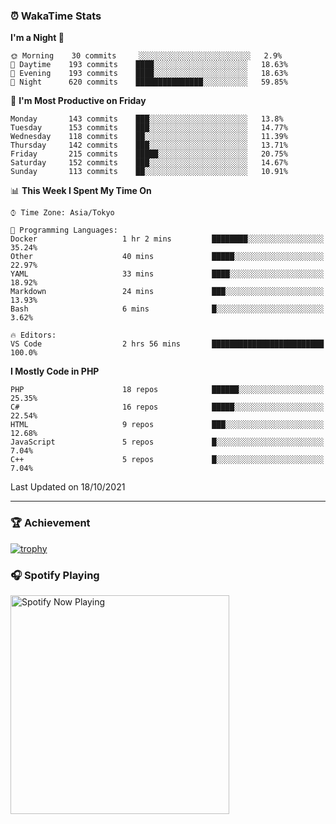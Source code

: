 ### ⏰ WakaTime Stats


<!--START_SECTION:waka-->
**I'm a Night 🦉** 

```text
🌞 Morning    30 commits     ░░░░░░░░░░░░░░░░░░░░░░░░░   2.9% 
🌆 Daytime    193 commits    ████░░░░░░░░░░░░░░░░░░░░░   18.63% 
🌃 Evening    193 commits    ████░░░░░░░░░░░░░░░░░░░░░   18.63% 
🌙 Night      620 commits    ███████████████░░░░░░░░░░   59.85%

```
📅 **I'm Most Productive on Friday** 

```text
Monday       143 commits    ███░░░░░░░░░░░░░░░░░░░░░░   13.8% 
Tuesday      153 commits    ███░░░░░░░░░░░░░░░░░░░░░░   14.77% 
Wednesday    118 commits    ██░░░░░░░░░░░░░░░░░░░░░░░   11.39% 
Thursday     142 commits    ███░░░░░░░░░░░░░░░░░░░░░░   13.71% 
Friday       215 commits    █████░░░░░░░░░░░░░░░░░░░░   20.75% 
Saturday     152 commits    ███░░░░░░░░░░░░░░░░░░░░░░   14.67% 
Sunday       113 commits    ██░░░░░░░░░░░░░░░░░░░░░░░   10.91%

```


📊 **This Week I Spent My Time On** 

```text
⌚︎ Time Zone: Asia/Tokyo

💬 Programming Languages: 
Docker                   1 hr 2 mins         ████████░░░░░░░░░░░░░░░░░   35.24% 
Other                    40 mins             █████░░░░░░░░░░░░░░░░░░░░   22.97% 
YAML                     33 mins             ████░░░░░░░░░░░░░░░░░░░░░   18.92% 
Markdown                 24 mins             ███░░░░░░░░░░░░░░░░░░░░░░   13.93% 
Bash                     6 mins              █░░░░░░░░░░░░░░░░░░░░░░░░   3.62%

🔥 Editors: 
VS Code                  2 hrs 56 mins       █████████████████████████   100.0%

```

**I Mostly Code in PHP** 

```text
PHP                      18 repos            ██████░░░░░░░░░░░░░░░░░░░   25.35% 
C#                       16 repos            █████░░░░░░░░░░░░░░░░░░░░   22.54% 
HTML                     9 repos             ███░░░░░░░░░░░░░░░░░░░░░░   12.68% 
JavaScript               5 repos             █░░░░░░░░░░░░░░░░░░░░░░░░   7.04% 
C++                      5 repos             █░░░░░░░░░░░░░░░░░░░░░░░░   7.04%

```



 Last Updated on 18/10/2021
<!--END_SECTION:waka-->

---

### 🏆 Achievement

[![trophy](https://github-profile-trophy.vercel.app/?username=Slime-hatena&theme=flat&no-bg=true&no-frame=true&column=8)](https://github.com/ryo-ma/github-profile-trophy)

### 🎧 Spotify Playing

[<img src="https://spotify-now-playing-slime-hatena.vercel.app/api/spotify-playing" alt="Spotify Now Playing" width="350" />](https://open.spotify.com/user/slime_hatena)

<!--
**Slime-hatena/Slime-hatena** is a ✨ _special_ ✨ repository because its `README.md` (this file) appears on your GitHub profile.

Here are some ideas to get you started:

- 🔭 I’m currently working on ...
- 🌱 I’m currently learning ...
- 👯 I’m looking to collaborate on ...
- 🤔 I’m looking for help with ...
- 💬 Ask me about ...
- 📫 How to reach me: ...
- 😄 Pronouns: ...
- ⚡ Fun fact: ...
-->
